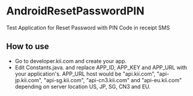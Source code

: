 # AndroidResetPasswordPIN

Test Application for Reset Password with PIN Code in receipt SMS

## How to use
- Go to developer.kii.com and create your app.
- Edit Constants.java. and replace APP\_ID, APP\_KEY and APP\_URL with your application's. APP\_URL host would be "api.kii.com", "api-jp.kii.com", "api-sg.kii.com", "api-cn3.kii.com" and "api-eu.kii.com" depending on server location US, JP, SG, CN3 and EU.
